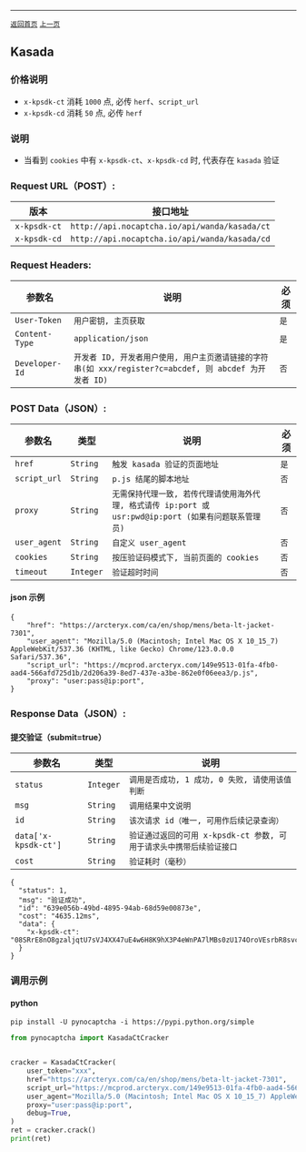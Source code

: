 ------

[`返回首页`](../README.md)    [`上一页`](perimeterx.md)

## Kasada

### 价格说明
* `x-kpsdk-ct` 消耗 `1000` 点, 必传 `herf`、`script_url`
* `x-kpsdk-cd` 消耗 `50` 点, 必传 `herf`

### 说明
* 当看到 `cookies` 中有 `x-kpsdk-ct`、`x-kpsdk-cd` 时, 代表存在 `kasada` 验证


### Request URL（POST）:

| 版本               | 接口地址                                                    |
|------------------|---------------------------------------------------------|
| `x-kpsdk-ct` | `http://api.nocaptcha.io/api/wanda/kasada/ct` |
| `x-kpsdk-cd` | `http://api.nocaptcha.io/api/wanda/kasada/cd` |

### Request Headers:

| 参数名            | 说明                 | 必须  |
|----------------|--------------------|-----|
| `User-Token`   | `用户密钥, 主页获取`       | `是` |
| `Content-Type` | `application/json` | `是` |
| `Developer-Id` | `开发者 ID, 开发者用户使用, 用户主页邀请链接的字符串(如 xxx/register?c=abcdef, 则 abcdef 为开发者 ID)`           | `否` |

### POST Data（JSON）:

| 参数名          | 类型        | 说明                                                                                                                                                             | 必须  |
|--------------|-----------|-----------------------------|-----|
| `href`    | `String`  | `触发 kasada 验证的页面地址`    | `是` |
| `script_url`    | `String`  | `p.js 结尾的脚本地址`    | `否` |
| `proxy`    | `String`  | `无需保持代理一致, 若传代理请使用海外代理, 格式请传 ip:port 或 usr:pwd@ip:port (如果有问题联系管理员)` | `否` |
| `user_agent` | `String`  | `自定义 user_agent`       | `否` |
| `cookies` | `String`  | `按压验证码模式下, 当前页面的 cookies`       | `否` |
| `timeout` | `Integer`  | `验证超时时间`       | `否` |

#### json 示例

```
{
    "href": "https://arcteryx.com/ca/en/shop/mens/beta-lt-jacket-7301",
    "user_agent": "Mozilla/5.0 (Macintosh; Intel Mac OS X 10_15_7) AppleWebKit/537.36 (KHTML, like Gecko) Chrome/123.0.0.0 Safari/537.36",
    "script_url": "https://mcprod.arcteryx.com/149e9513-01fa-4fb0-aad4-566afd725d1b/2d206a39-8ed7-437e-a3be-862e0f06eea3/p.js",
    "proxy": "user:pass@ip:port",
}
```


### Response Data（JSON）:

#### 提交验证（submit=true）

| 参数名            | 类型        | 说明                            |
|----------------|-----------|-------------------------------|
| `status`       | `Integer` | `调用是否成功, 1 成功, 0 失败, 请使用该值判断` |
| `msg`          | `String`  | `调用结果中文说明`                    |
| `id`           | `String`  | `该次请求 id（唯一, 可用作后续记录查询）`      |
| `data['x-kpsdk-ct']`   | `String`  | `验证通过返回的可用 x-kpsdk-ct 参数, 可用于请求头中携带后续验证接口`    |
| `cost`         | `String`  | `验证耗时（毫秒）`                    |

```
{
  "status": 1,
  "msg": "验证成功",
  "id": "639e056b-49bd-4895-94ab-68d59e00873e",
  "cost": "4635.12ms",
  "data": {
    "x-kpsdk-ct": "08SRrE8nO8gzaljqtU7sVJ4XX47uE4w6H8K9hX3P4eWnPA7lMBs0zU174OroVEsrbR8svcpGnY7g0j5nMojZVZWwzHyA2KxFxUDXW9SeuXGWMuaOXk3BZfry9GAyYK5oTMnE0JDQnXmaj5ilhfVD1Tbeq1XI2qS8fjugDL4"
  }
}
```

### 调用示例

#### python

```shell
pip install -U pynocaptcha -i https://pypi.python.org/simple
```

```python
from pynocaptcha import KasadaCtCracker


cracker = KasadaCtCracker(
    user_token="xxx",
    href="https://arcteryx.com/ca/en/shop/mens/beta-lt-jacket-7301",
    script_url="https://mcprod.arcteryx.com/149e9513-01fa-4fb0-aad4-566afd725d1b/2d206a39-8ed7-437e-a3be-862e0f06eea3/p.js",
    user_agent="Mozilla/5.0 (Macintosh; Intel Mac OS X 10_15_7) AppleWebKit/537.36 (KHTML, like Gecko) Chrome/123.0.0.0 Safari/537.36",
    proxy="user:pass@ip:port",
    debug=True,
)
ret = cracker.crack()
print(ret)
```
